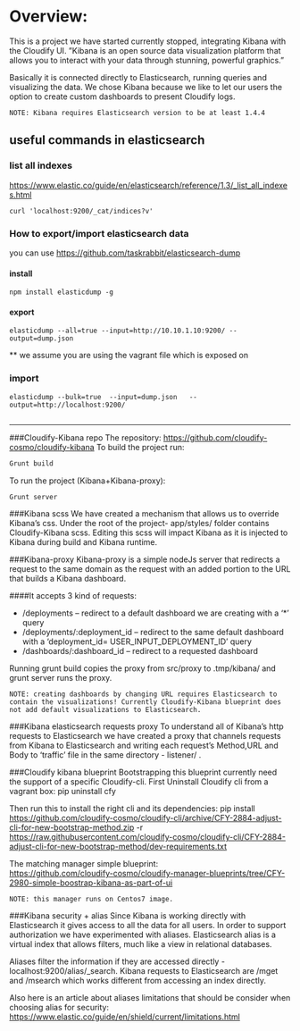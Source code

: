 Overview:
=========
This is a project we have started currently stopped, integrating Kibana with the Cloudify UI.
”Kibana is an open source data visualization platform that allows you to interact with your data through stunning, powerful graphics.”

Basically it is connected directly to Elasticsearch, running queries and visualizing the data. We chose Kibana because we like to let our users the option to create custom dashboards to present Cloudify logs.

```
NOTE: Kibana requires Elasticsearch version to be at least 1.4.4
```



## useful commands in elasticsearch

### list all indexes 

https://www.elastic.co/guide/en/elasticsearch/reference/1.3/_list_all_indexes.html


`curl 'localhost:9200/_cat/indices?v'`


### How to export/import elasticsearch data

you can use https://github.com/taskrabbit/elasticsearch-dump

#### install 

`npm install elasticdump -g`

#### export


```
elasticdump --all=true --input=http://10.10.1.10:9200/ --output=dump.json

```

** we assume you are using the vagrant file which is exposed on 


### import 

```
elasticdump --bulk=true  --input=dump.json   --output=http://localhost:9200/
  
```

___


###Cloudify-Kibana repo
The repository: https://github.com/cloudify-cosmo/cloudify-kibana
To build the project run:
```sh
Grunt build
```
To run the project (Kibana+Kibana-proxy):
```sh
Grunt server
```

###Kibana scss
We have created a mechanism that allows us to override Kibana’s css.
Under the root of the project- app/styles/ folder contains Cloudify-Kibana scss. Editing this scss will impact Kibana as it is injected to Kibana during build and Kibana runtime.

###Kibana-proxy
Kibana-proxy is a simple nodeJs server that redirects a request to the same domain as the request with an added portion to the URL that builds a Kibana dashboard.

####It accepts 3 kind of requests:

- /deployments – redirect to a default dashboard we are creating with a ‘*’ query
- /deployments/:deployment_id – redirect to the same default dashboard with a ‘deployment_id= USER_INPUT_DEPLOYMENT_ID’ query
- /dashboards/:dashboard_id – redirect to a requested dashboard

Running grunt build copies the proxy from src/proxy to .tmp/kibana/ and grunt server runs the proxy.

```
NOTE: creating dashboards by changing URL requires Elasticsearch to contain the visualizations! Currently Cloudify-Kibana blueprint does not add default visualizations to Elasticsearch.
```

###Kibana elasticsearch requests proxy
To understand all of Kibana’s http requests to Elasticsearch we have created a proxy that channels requests from Kibana to Elasticsearch and writing each request’s Method,URL and Body to ‘traffic’ file in the same directory - listener/ .


###Cloudify kibana blueprint
Bootstrapping this blueprint currently need the support of a specific Cloudify-cli.
First Uninstall Cloudify cli from a vagrant box:
pip uninstall cfy

Then run this to install the right cli and its dependencies:
pip install https://github.com/cloudify-cosmo/cloudify-cli/archive/CFY-2884-adjust-cli-for-new-bootstrap-method.zip -r https://raw.githubusercontent.com/cloudify-cosmo/cloudify-cli/CFY-2884-adjust-cli-for-new-bootstrap-method/dev-requirements.txt

The matching manager simple blueprint:	
https://github.com/cloudify-cosmo/cloudify-manager-blueprints/tree/CFY-2980-simple-boostrap-kibana-as-part-of-ui

```
NOTE: this manager runs on Centos7 image.
```

###Kibana security + alias
Since Kibana is working directly with Elasticsearch it gives access to all the data for all users.
In order to support authorization we have experimented with aliases.
Elasticsearch alias is a virtual index that allows filters, much like a view in relational databases.

Aliases filter the information if they are accessed directly - localhost:9200/alias/_search.
Kibana requests to Elasticsearch are /mget and /msearch which works different from accessing an index directly.

Also here is an article about aliases limitations that should be consider when choosing alias for security:
https://www.elastic.co/guide/en/shield/current/limitations.html



